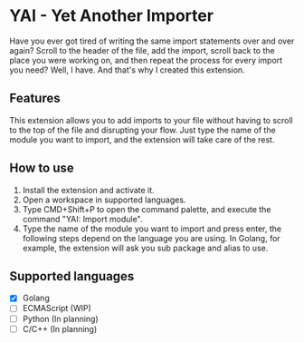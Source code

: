 # YAI - Yet Another Importer

Have you ever got tired of writing the same import statements over and over again? Scroll to the header of the file, add the import, scroll back to the place you were working on, and then repeat the process for every import you need? Well, I have. And that's why I created this extension.

## Features

This extension allows you to add imports to your file without having to scroll to the top of the file and disrupting your flow. Just type the name of the module you want to import, and the extension will take care of the rest.

## How to use

1. Install the extension and activate it.
2. Open a workspace in supported languages.
3. Type CMD+Shift+P to open the command palette, and execute the command "YAI: Import module".
4. Type the name of the module you want to import and press enter, the following steps depend on the language you are using. In Golang, for example, the extension will ask you sub package and alias to use.

## Supported languages

- [x] Golang
- [ ] ECMAScript (WIP)
- [ ] Python (In planning)
- [ ] C/C++ (In planning)
